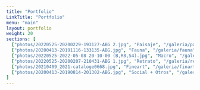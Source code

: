 ```yaml
---
title: "Portfolio"
LinkTitle: "Portfolio"
menu: "main"
layout: portfolio
weight: 20
sections: [
  ["photos/20220525-20200229-193127-ABG 2.jpg", "Paisaje", "/galeria/paisaje"],
  ["photos/20200413-20191116-133135-ABG.jpg", "Fauna", "/galeria/fauna"],
  ["photos/20220525-2022-05-08 20-10-00 (B,R8,S4).jpg", "Macro", "/galeria/macro"],
  ["photos/20220525-20200207-210431-ABG 1.jpg", "Retrato", "/galeria/retrato"],
  ["photos/20210409_2021-cataloge0668.jpg", "Fineart", "/galeria/finart"],
  ["photos/20200413-20190814-201302-ABG.jpg", "Social + Otros", "/galeria/social"]
]
---
```


